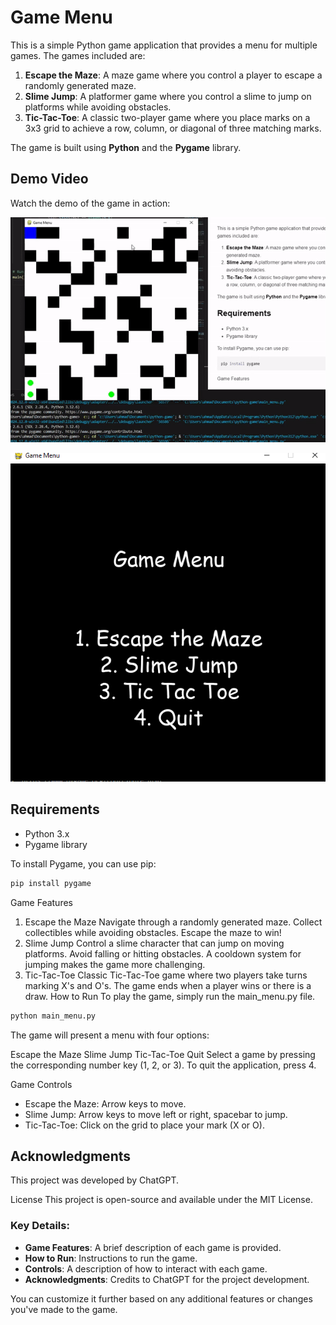 # Game Menu

This is a simple Python game application that provides a menu for multiple games. The games included are:

1. **Escape the Maze**: A maze game where you control a player to escape a randomly generated maze.
2. **Slime Jump**: A platformer game where you control a slime to jump on platforms while avoiding obstacles.
3. **Tic-Tac-Toe**: A classic two-player game where you place marks on a 3x3 grid to achieve a row, column, or diagonal of three matching marks.

The game is built using **Python** and the **Pygame** library.

## Demo Video

Watch the demo of the game in action:

<img src="assets/screen.gif" />


[![Game Demo](assets/cover.png)](assets/screen-capture.webm)


## Requirements

- Python 3.x
- Pygame library

To install Pygame, you can use pip:

```bash
pip install pygame
```
Game Features
1. Escape the Maze
Navigate through a randomly generated maze.
Collect collectibles while avoiding obstacles.
Escape the maze to win!
2. Slime Jump
Control a slime character that can jump on moving platforms.
Avoid falling or hitting obstacles.
A cooldown system for jumping makes the game more challenging.
3. Tic-Tac-Toe
Classic Tic-Tac-Toe game where two players take turns marking X's and O's.
The game ends when a player wins or there is a draw.
How to Run
To play the game, simply run the main_menu.py file.

```bash
python main_menu.py
```
The game will present a menu with four options:

Escape the Maze
Slime Jump
Tic-Tac-Toe
Quit
Select a game by pressing the corresponding number key (1, 2, or 3). To quit the application, press 4.

Game Controls
- Escape the Maze: Arrow keys to move.
- Slime Jump: Arrow keys to move left or right, spacebar to jump.
- Tic-Tac-Toe: Click on the grid to place your mark (X or O).
## Acknowledgments
This project was developed by ChatGPT.

License
This project is open-source and available under the MIT License.


### Key Details:
- **Game Features**: A brief description of each game is provided.
- **How to Run**: Instructions to run the game.
- **Controls**: A description of how to interact with each game.
- **Acknowledgments**: Credits to ChatGPT for the project development. 

You can customize it further based on any additional features or changes you've made to the game.